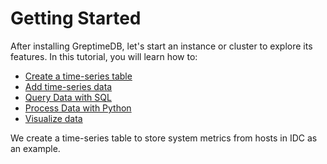 # Getting Started

After installing GreptimeDB, let's start an instance or cluster to explore its features.
In this tutorial, you will learn how to:

- [Create a time-series table][1]
- [Add time-series data][2]
- [Query Data with SQL][3]
- [Process Data with Python][4]
- [Visualize data][5]

We create a time-series table to store system metrics from hosts in IDC as an example.

[1]: create-a-time-series-table.md
[2]: add-time-series-data.md
[3]: query-data-with-sql.md
[4]: process-data-with-python.md
[5]: visualize-data.md
